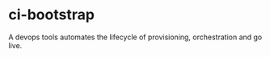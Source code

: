 ci-bootstrap
============

A devops tools automates the lifecycle of provisioning, orchestration and go live.
